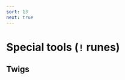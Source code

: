 ```yaml
---
sort: 13
next: true
---
```


# Special tools (`!` runes)

## Twigs

<list dataPreview="true" className="runes" linkToFragments="true"></list>

<kids className="runes"></kids>
